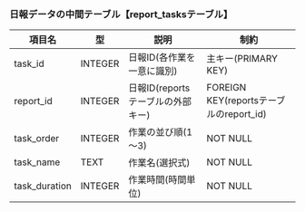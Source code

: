### 日報データの中間テーブル【report_tasksテーブル】 
| 項目名 | 型 | 説明 | 制約 |
|-|-|-|-|
| task_id | INTEGER | 日報ID(各作業を一意に識別) | 主キー(PRIMARY KEY) |
| report_id | INTEGER | 日報ID(reportsテーブルの外部キー) | FOREIGN KEY(reportsテーブルのreport_id) |
| task_order | INTEGER | 作業の並び順(1～3) | NOT NULL |
| task_name | TEXT | 作業名(選択式) | NOT NULL |
| task_duration | INTEGER | 作業時間(時間単位) | NOT NULL |